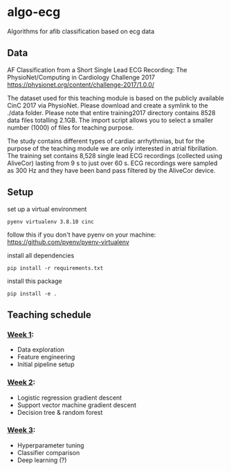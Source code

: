 # algo-ecg
Algorithms for afib classification based on ecg data

## Data 

AF Classification from a Short Single Lead ECG Recording: The PhysioNet/Computing in Cardiology Challenge 2017
https://physionet.org/content/challenge-2017/1.0.0/

The dataset used for this teaching module is based on the publicly available CinC 2017 via PhysioNet. 
Please download and create a symlink to the ./data folder. 
Please note that entire training2017 directory contains 8528 data files totalling 2.1GB. 
The import script allows you to select a smaller number (1000) of files for teaching purpose. 

The study contains different types of cardiac arrhythmias, but for the purpose of the teaching module we are only interested in atrial fibrillation. 
The training set contains 8,528 single lead ECG recordings (collected using AliveCor) lasting from 9 s to just over 60 s. 
ECG recordings were sampled as 300 Hz and they have been band pass filtered by the AliveCor device.

## Setup 

set up a virtual environment 
```
pyenv virtualenv 3.8.10 cinc
```
follow this if you don't have pyenv on your machine: https://github.com/pyenv/pyenv-virtualenv

install all dependencies 
```
pip install -r requirements.txt 
```

install this package

```
pip install -e . 
```

## Teaching schedule 

### [Week 1](https://github.com/jessie831024/algo_ecg/blob/main/reading/w1.md): 
- Data exploration 
- Feature engineering 
- Initial pipeline setup 

### [Week 2](https://github.com/jessie831024/algo_ecg/blob/main/reading/w2.md): 
- Logistic regression gradient descent
- Support vector machine gradient descent
- Decision tree & random forest

### [Week 3](https://github.com/jessie831024/algo_ecg/blob/main/reading/w3.md): 
- Hyperparameter tuning 
- Classifier comparison
- Deep learning (?)


